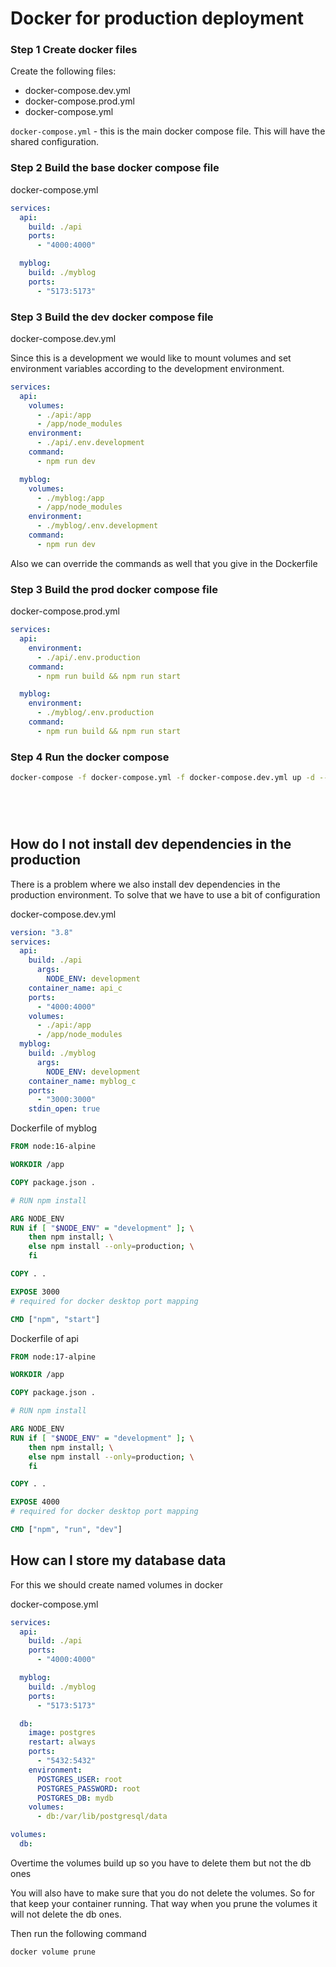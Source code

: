 # Docker for production deployment

### Step 1 Create docker files

Create the following files:

- docker-compose.dev.yml
- docker-compose.prod.yml
- docker-compose.yml

`docker-compose.yml` - this is the main docker compose file. This will have the shared configuration.

### Step 2 Build the base docker compose file

docker-compose.yml

```yml
services:
  api:
    build: ./api
    ports:
      - "4000:4000"

  myblog:
    build: ./myblog
    ports:
      - "5173:5173"
```

### Step 3 Build the dev docker compose file

docker-compose.dev.yml

Since this is a development we would like to mount volumes and set environment variables according
to the development environment.

```yml
services:
  api:
    volumes:
      - ./api:/app
      - /app/node_modules
    environment:
      - ./api/.env.development
    command:
      - npm run dev

  myblog:
    volumes:
      - ./myblog:/app
      - /app/node_modules
    environment:
      - ./myblog/.env.development
    command:
      - npm run dev
```

Also we can override the commands as well that you give in the Dockerfile

### Step 3 Build the prod docker compose file

docker-compose.prod.yml

```yml
services:
  api:
    environment:
      - ./api/.env.production
    command:
      - npm run build && npm run start

  myblog:
    environment:
      - ./myblog/.env.production
    command:
      - npm run build && npm run start
```

### Step 4 Run the docker compose

```sh
docker-compose -f docker-compose.yml -f docker-compose.dev.yml up -d --build
```

###

<br />
<br />

###

## How do I not install dev dependencies in the production

There is a problem where we also install dev dependencies in the production environment. To solve that
we have to use a bit of configuration

docker-compose.dev.yml

```yml
version: "3.8"
services:
  api:
    build: ./api
      args:
        NODE_ENV: development
    container_name: api_c
    ports:
      - "4000:4000"
    volumes:
      - ./api:/app
      - /app/node_modules
  myblog:
    build: ./myblog
      args:
        NODE_ENV: development
    container_name: myblog_c
    ports:
      - "3000:3000"
    stdin_open: true
```

Dockerfile of myblog

```Dockerfile
FROM node:16-alpine

WORKDIR /app

COPY package.json .

# RUN npm install

ARG NODE_ENV
RUN if [ "$NODE_ENV" = "development" ]; \
    then npm install; \
    else npm install --only=production; \
    fi

COPY . .

EXPOSE 3000
# required for docker desktop port mapping

CMD ["npm", "start"]
```

Dockerfile of api

```Dockerfile
FROM node:17-alpine

WORKDIR /app

COPY package.json .

# RUN npm install

ARG NODE_ENV
RUN if [ "$NODE_ENV" = "development" ]; \
    then npm install; \
    else npm install --only=production; \
    fi

COPY . .

EXPOSE 4000
# required for docker desktop port mapping

CMD ["npm", "run", "dev"]
```

## How can I store my database data

For this we should create named volumes in docker

docker-compose.yml

```yml
services:
  api:
    build: ./api
    ports:
      - "4000:4000"

  myblog:
    build: ./myblog
    ports:
      - "5173:5173"

  db:
    image: postgres
    restart: always
    ports:
      - "5432:5432"
    environment:
      POSTGRES_USER: root
      POSTGRES_PASSWORD: root
      POSTGRES_DB: mydb
    volumes:
      - db:/var/lib/postgresql/data

volumes:
  db:
```

Overtime the volumes build up so you have to delete them but not the db ones

You will also have to make sure that you do not delete the volumes. So for that keep your container
running. That way when you prune the volumes it will not delete the db ones.

Then run the following command

```sh
docker volume prune
```
